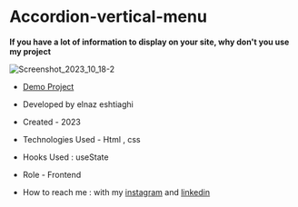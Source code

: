 # Accordion-vertical-menu

**If you have a lot of information to display on your site, why don't you use my project**

![Screenshot_2023_10_18-2](https://github.com/elnaz-eshtiaghi/vertical.meu/assets/146030206/f69f9138-2d78-4f56-899b-d484a735fe32)

- [Demo Project](https://elnaz-eshtiaghi.github.io/vertical.menu/)

- Developed by elnaz eshtiaghi

- Created - 2023

- Technologies Used - Html , css

- Hooks Used : useState 

- Role - Frontend

- How to reach me : with my [instagram](https://www.instagram.com/elnaz_eshtiaghi) and [linkedin](https://www.linkedin.com/in/elnaz-eshtiaghi-936832290/)

